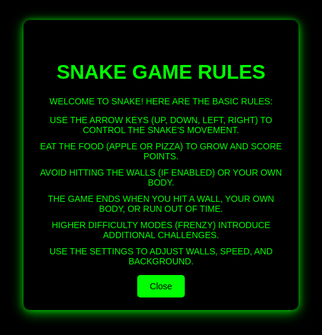 ```yaml
---
layout: post
title: Snake Game
description: JavaScript Snake Game
permalink: /javascript/project/snake
type: tangibles
---
```


<style>
  /* Overall page layout */

  /* Title */
  h1 {
    font-size: 32px;
    margin-bottom: 20px;
  }

  /* Container for game canvas */
  .game-container {
    display: flex;
    justify-content: center;
    width: 100%; /* Stretch across the page horizontally */
    max-width: 800px; /* Limit max width of the canvas */
    margin: 0 auto;
  }

  /* The canvas itself */
  #gameCanvas {
    border: 3px solid #cfffe3; /* Same color as snake body */
    display: block;
    filter: none;
  }

  /* Container for controls */
  .controls-container {
    text-align: center;
    margin-top: 20px;
  }

  /* Controls for settings */
  .controls {
    display: flex;
    justify-content: center;
    gap: 20px;
    margin-top: 10px;
  }

  /* Styling for the score display */
  .score {
    font-size: 18px;
    margin-bottom: 10px;
  }

  /* Button styling */
  button {
    font-size: 14px;
    cursor: pointer;
  }

  #startButton {
    margin-top: 20px;
    font-size: 18px;
    padding: 10px 20px;
    display: block;
    margin-left: auto;
    margin-right: auto;
  }

  /* Disabled button state */
  button:disabled {
    cursor: not-allowed;
  }
  /* Retro blue style for buttons */
button {
  background-color: #1E90FF; /* Dodger Blue */
  border: 2px solid #4682B4; /* Steel Blue */
  color: #FFFFFF; /* White text */
  font-family: 'Press Start 2P', cursive; /* Pixelated retro font */
  font-size: 14px;
  padding: 10px 20px;
  border-radius: 5px;
  cursor: pointer;
  box-shadow: 3px 3px 8px rgba(0, 0, 0, 0.3); /* Retro shadow effect */
  transition: all 0.2s ease-in-out;
}

button:hover {
  background-color: #00BFFF; /* Deep Sky Blue */
  border-color: #00FFFF; /* Aqua border on hover */
  box-shadow: 0 0 15px #00BFFF; /* Glow effect */
  transform: scale(1.05); /* Slight zoom on hover */
}

button:active {
  background-color: #4682B4; /* Steel Blue for pressed effect */
  box-shadow: 1px 1px 5px rgba(0, 0, 0, 0.5); /* Subtle pressed shadow */
  transform: scale(0.95); /* Pressed-down effect */
}

/* Optional: Disabled button styling */
button:disabled {
  background-color: #7F9FAF; /* Muted blue for disabled */
  color: #CCCCCC; /* Muted text */
  border-color: #5A738E; /* Muted border */
  cursor: not-allowed;
  box-shadow: none;
}

  .high-score {
    position: absolute;
    top: 10px;
    right: 10px;
    font-size: 16px;
    color: #aaa;
  }
/* Popup container styling */
.popup {
  position: fixed;
  top: 0;
  left: 0;
  width: 100%;
  height: 100%;
  background-color: black; /* Black background */
  display: flex;
  justify-content: center;
  align-items: center;
  z-index: 1000;
}

/* Popup content box styling */
.popup .content {
  background-color: black; /* Retro black background */
  padding: 20px;
  border-radius: 10px;
  max-width: 400px;
  width: 90%;
  text-align: center;
  box-shadow: 0px 4px 20px rgba(0, 255, 0, 0.7), 0px 0px 10px rgba(0, 255, 0, 0.5); /* Green glow and underlay */
  font-family: 'Press Start 2P', sans-serif; /* Retro pixel font */
  color: #00FF00; /* Neon green text */
  text-transform: uppercase; /* Capitalized retro text */
  position: relative;
}

/* List items styling */
.popup .content ul {
  list-style-type: none; /* Remove bullet points */
  padding: 0;
}

.popup .content ul li {
  margin: 10px 0;
  color: #00FF00; /* Neon green for list items */
  font-size: 14px;
}

/* Close button default styling */
.popup .close-button {
  background-color: #00FF00; /* Neon green background */
  color: black; /* Black text for retro feel */
  border: none;
  border-radius: 5px;
  padding: 10px 20px;
  font-size: 14px;
  font-family: 'Press Start 2P', sans-serif; /* Retro font for button */
  cursor: pointer;
  transition: all 0.3s ease; /* Smooth transition for effects */
}

/* Close button active styling */
.popup .close-button:active {
  background-color: black; /* Turn background black */
  color: #00FF00; /* Neon green text */
}

/* Close button hover styling */
.popup .close-button:hover {
  background-color: #00CC00; /* Slightly darker green on hover */
}
/* Retro blue style for dropdown menus */
select {
  background-color: #1E90FF; /* Dodger Blue */
  border: 2px solid #4682B4; /* Steel Blue */
  color: #FFFFFF; /* White text */
  font-family: 'Press Start 2P', cursive; /* Pixelated retro font */
  font-size: 14px;
  padding: 5px 10px;
  border-radius: 5px;
  box-shadow: 2px 2px 5px rgba(0, 0, 0, 0.3); /* Retro shadow effect */
}

select:focus {
  outline: none;
  border-color: #00BFFF; /* Deep Sky Blue */
  box-shadow: 0 0 10px #00BFFF; /* Glow effect */
}

/* Retro blue style for the score */
#score {
  color: #00FFFF; /* Aqua */
  font-family: 'Press Start 2P', cursive; /* Pixelated retro font */
  font-size: 20px;
  background: linear-gradient(to right, #1E90FF, #4682B4); /* Gradient background */
  padding: 10px 20px;
  border: 3px solid #4682B4; /* Steel Blue border */
  border-radius: 10px;
  text-align: center;
  box-shadow: 3px 3px 10px rgba(0, 0, 255, 0.4); /* Retro glow effect */
}

/* Add retro styling to the dropdown container */
.dropdown-container {
  margin: 20px;
  padding: 10px;
  background: #000080; /* Navy Blue background */
  border: 3px solid #4682B4;
  border-radius: 10px;
  box-shadow: 5px 5px 15px rgba(0, 0, 139, 0.5); /* Dark blue shadow */
}
</style>
<audio id="game-music" src="game-music.mp3" loop></audio>

<div id="rules-popup" class="popup">
  <div class="content">
    <h1>Snake Game Rules</h1>
    <p>Welcome to Snake! Here are the basic rules:</p>
    <ul>
      <li>Use the arrow keys (Up, Down, Left, Right) to control the snake's movement.</li>
      <li>Eat the food (apple or pizza) to grow and score points.</li>
      <li>Avoid hitting the walls (if enabled) or your own body.</li>
      <li>The game ends when you hit a wall, your own body, or run out of time.</li>
      <li>Higher difficulty modes (Frenzy) introduce additional challenges.</li>
      <li>Use the settings to adjust walls, speed, and background.</li>
    </ul>
    <button class="close-button" onclick="closePopup()">Close</button>
  </div>
</div>
<script>
  // Function to close the popup
  function closePopup() {
    document.getElementById("rules-popup").style.display = "none";
  }
  // Automatically show the popup when the page loads
  window.onload = function () {
    document.getElementById("rules-popup").style.display = "flex";
  };
</script>

   <h1> Snake Game</h1> <div class="high-score">Highest Score: 0</div>
  <div class="controls-container">
    <div class="score">Score: 0</div>
  </div>
  <div class="game-container">
    <canvas id="gameCanvas" width="400" height="400"></canvas>
  </div>
  <div class="controls-container">
    <div class="controls">
      <label>
        Walls:
        <select id="wallsToggle">
          <option value="true">On</option>
          <option value="false">Off</option>
        </select>
      </label>
      <label>
        Speed:
        <select id="speedToggle">
          <option value="slow">Slow</option>
          <option value="medium" selected>Medium</option>
          <option value="fast">Fast</option>
        </select>
      </label>
     <label>
      Mode:
      <select id="modeToggle">
        <option value="regular">Regular</option>
        <option value="frenzy">Frenzy</option>
      </select>
    </label>
      <label>
        Background:
        <select id="backgroundSelect">
          <option value="space">Snake in Space</option>
          <option value="underwater">Snake Underwater</option>
          <option value="classic" selected>Classic</option>
        </select>
      </label>
     <button id="restartButton" disabled>Restart</button>
    </div>
  </div>
  <button id="startButton">Start Game</button>

<script>
    const canvas = document.getElementById('gameCanvas');
    const ctx = canvas.getContext('2d');
    const scoreDisplay = document.querySelector('.score');
    const wallsToggle = document.getElementById('wallsToggle');
    const speedToggle = document.getElementById('speedToggle');
    const restartButton = document.getElementById('restartButton');
    const startButton = document.getElementById('startButton');
    const backgroundSelect = document.getElementById('backgroundSelect');
    const modeToggle = document.getElementById('modeToggle');
    const highScoreDisplay = document.querySelector('.high-score');

    const gridSize = 20;
    const tileCount = canvas.width / gridSize;

    let snake = [{ x: 10, y: 10 }];
    let food = { x: 15, y: 15 };
    let direction = { x: 1, y: 0 };
    let walls = true;
    let speed = 150;
    let score = 0;
    let gameLoop = null;
    let backgroundImage = new Image();
    let mode = 'regular'; // Regular mode by default
    let highScore = 0;


    const backgrounds = {
      space: '{{site.baseurl}}/images/snake-in-space.jpg',  // Replace with actual path
      underwater: '{{site.baseurl}}/images/snake-underwater.jpg',  // Replace with actual path
      classic: '{{site.baseurl}}/images/classic-bkgd.png',  // Classic background is just blue
    };
    
    backgroundImage.src = backgrounds.classic; // Default to 'classic' background

    function drawBoard() {
      ctx.clearRect(0, 0, canvas.width, canvas.height); // Clear the canvas
      ctx.drawImage(backgroundImage, 0, 0, canvas.width, canvas.height); // Draw the background
    }

    function drawBoard() {
    ctx.filter = 'none';
    ctx.clearRect(0, 0, canvas.width, canvas.height); // Clear the canvas before drawing the new background

    // Draw the background image to fill the entire canvas
    ctx.drawImage(backgroundImage, 0, 0, canvas.width, canvas.height);
    }


    /// function drawBoard() {
      /// ctx.fillStyle = '#e7f5a4';
      /// ctx.fillRect(0, 0, canvas.width, canvas.height);
    /// }

function drawSnake() {
  ctx.fillStyle = '#0d9144'; // Snake body color

  // Function to draw a square with rounded corners
  function drawRoundedSquare(x, y, radius) {
    ctx.beginPath();
    ctx.moveTo(x + radius, y);
    ctx.arcTo(x + gridSize, y, x + gridSize, y + gridSize, radius);
    ctx.arcTo(x + gridSize, y + gridSize, x, y + gridSize, radius);
    ctx.arcTo(x, y + gridSize, x, y, radius);
    ctx.arcTo(x, y, x + gridSize, y, radius);
    ctx.closePath();
    ctx.fill();
  }

  // Function to draw the face on the snake's head
  function drawFace(x, y, direction) {
    const eyeRadius = gridSize / 6; // Eye radius relative to grid size
    const eyeOffsetX = gridSize / 4; // Horizontal offset for the eyes
    const eyeOffsetY = gridSize / 4; // Vertical offset for the eyes
    const mouthWidth = gridSize / 2;
    const mouthHeight = gridSize / 4;

    // Save the current state of the canvas to restore later
    ctx.save();

    // Rotate the canvas according to the direction
    ctx.translate(x + gridSize / 2, y + gridSize / 2); // Move to the center of the head
    if (direction === 'up') {
      ctx.rotate(Math.PI); // Rotate 180 degrees (up)
    } else if (direction === 'down') {
      ctx.rotate(0); // No rotation needed (down)
    } else if (direction === 'left') {
      ctx.rotate(Math.PI / 2); // Rotate 90 degrees (left)
    } else if (direction === 'right') {
      ctx.rotate(-Math.PI / 2); // Rotate -90 degrees (right)
    }

    // Draw the eyes
    ctx.fillStyle = 'white';
    ctx.beginPath();
    ctx.arc(eyeOffsetX, eyeOffsetY, eyeRadius, 0, Math.PI * 2); // Left eye
    ctx.fill();
    ctx.closePath();

    ctx.beginPath();
    ctx.arc(-eyeOffsetX, eyeOffsetY, eyeRadius, 0, Math.PI * 2); // Right eye
    ctx.fill();
    ctx.closePath();

    // Draw the pupils (black)
    ctx.fillStyle = 'black';
    ctx.beginPath();
    ctx.arc(eyeOffsetX, eyeOffsetY, eyeRadius / 2, 0, Math.PI * 2); // Left pupil
    ctx.fill();
    ctx.closePath();

    ctx.beginPath();
    ctx.arc(-eyeOffsetX, eyeOffsetY, eyeRadius / 2, 0, Math.PI * 2); // Right pupil
    ctx.fill();
    ctx.closePath();

    // Draw the mouth (smiling)
    ctx.strokeStyle = 'black';
    ctx.lineWidth = 2;
    ctx.beginPath();
    ctx.arc(0, gridSize / 2 + mouthHeight / 2, mouthWidth, 0, Math.PI); // Smiling mouth
    ctx.stroke();
    ctx.closePath();

    // Restore the canvas state (remove the rotation)
    ctx.restore();
  }

  snake.forEach((segment, index) => {
    const x = segment.x * gridSize;
    const y = segment.y * gridSize;

    const nextSegment = snake[index + 1] || { x: segment.x, y: segment.y };
    const prevSegment = snake[index - 1] || { x: segment.x, y: segment.y };

    const directionToNext = { x: nextSegment.x - segment.x, y: nextSegment.y - segment.y };
    const directionToPrev = { x: segment.x - prevSegment.x, y: segment.y - prevSegment.y };

    // Determine the direction of the snake's movement
    let direction = 'right'; // Default direction is 'right'
    if (directionToNext.x === 1 && directionToNext.y === 0) direction = 'right'; // Moving right
    else if (directionToNext.x === -1 && directionToNext.y === 0) direction = 'left'; // Moving left
    else if (directionToNext.x === 0 && directionToNext.y === 1) direction = 'down'; // Moving down
    else if (directionToNext.x === 0 && directionToNext.y === -1) direction = 'up'; // Moving up

    // Check if this is the first segment (head)
    if (index === 0) {
      // Draw the head with rounded corners
      drawRoundedSquare(x, y, gridSize / 4);
      // Draw the face on the head with the direction it is facing
      drawFace(x, y, direction);
    }
    // Check if this is the last segment (tail) — No rounded corners for the tail
    else if (index === snake.length - 1) {
      ctx.fillRect(x, y, gridSize, gridSize); // Draw tail as a normal square
    }
    // Body segments in the middle (check for turns)
    else {
      const isTurn = (directionToNext.x !== directionToPrev.x) || (directionToNext.y !== directionToPrev.y);
      if (isTurn) {
        // Draw a rounded corner for the turning body segment
        const turnDirection = (directionToNext.x === 0 || directionToNext.y === 0) ? gridSize / 4 : gridSize / 2;
        drawRoundedSquare(x, y, turnDirection);
      } else {
        // Draw straight body segments
        ctx.fillRect(x, y, gridSize, gridSize);
      }
    }
  });
}

function drawFood() {

if (mode === 'frenzy') {
    if (food.type === 'apple') {
        // Draw the apple's body (red)
        ctx.fillStyle = '#ff4d4d'; // Red color for the apple
        ctx.beginPath();
        ctx.arc(food.x * gridSize + gridSize / 2, food.y * gridSize + gridSize / 2, gridSize / 2, 0, Math.PI * 2);
        ctx.fill();
        ctx.closePath();

        // Draw the apple's stem (brown)
        ctx.fillStyle = '#6a4e23'; // Brown color for the stem
        ctx.beginPath();
        ctx.moveTo(food.x * gridSize + gridSize / 2, food.y * gridSize + gridSize / 4); // Starting at the top of the apple
        ctx.lineTo(food.x * gridSize + gridSize / 2, food.y * gridSize); // Going down to the center of the apple
        ctx.lineWidth = 4;
        ctx.stroke();
        ctx.closePath();

        // Optionally, add a leaf to the apple (green)
        ctx.fillStyle = '#2e8b57'; // Green color for the leaf
        ctx.beginPath();
        ctx.moveTo(food.x * gridSize + gridSize / 2, food.y * gridSize - gridSize / 4); // Position the leaf
        ctx.quadraticCurveTo(food.x * gridSize + gridSize / 1.5, food.y * gridSize - gridSize / 2, food.x * gridSize + gridSize / 2, food.y * gridSize - gridSize / 3); // Leaf shape
        ctx.fill();
        ctx.closePath();
    } else if (food.type === 'pizza') {
        // Draw pizza (yellow crust and topping)
        ctx.fillStyle = '#f1c232'; // Yellow color for pizza crust
        ctx.beginPath();
        ctx.arc(food.x * gridSize + gridSize / 2, food.y * gridSize + gridSize / 2, gridSize / 2, 0, Math.PI * 2);
        ctx.fill();
        ctx.closePath();

        // Draw pizza toppings (red)
        ctx.fillStyle = '#ff6347'; // Tomato topping color
        ctx.beginPath();
        ctx.arc(food.x * gridSize + gridSize / 2 - gridSize / 4, food.y * gridSize + gridSize / 2 - gridSize / 4, gridSize / 8, 0, Math.PI * 2);
        ctx.fill();
        ctx.closePath();

        // Draw more toppings
        ctx.fillStyle = '#ff6347'; // Another tomato topping
        ctx.beginPath();
        ctx.arc(food.x * gridSize + gridSize / 2 + gridSize / 4, food.y * gridSize + gridSize / 2 + gridSize / 4, gridSize / 8, 0, Math.PI * 2);
        ctx.fill();
        ctx.closePath();
    } 
} else {
    ctx.fillStyle = '#ff4d4d'; // Red color for the apple
    ctx.beginPath();
    ctx.arc(food.x * gridSize + gridSize / 2, food.y * gridSize + gridSize / 2, gridSize / 2, 0, Math.PI * 2);
    ctx.fill();
    ctx.closePath();

    // Draw the apple's stem (brown)
    ctx.fillStyle = '#6a4e23'; // Brown color for the stem
    ctx.beginPath();
    ctx.moveTo(food.x * gridSize + gridSize / 2, food.y * gridSize + gridSize / 4); // Starting at the top of the apple
    ctx.lineTo(food.x * gridSize + gridSize / 2, food.y * gridSize); // Going down to the center of the apple
    ctx.lineWidth = 4;
    ctx.stroke();
    ctx.closePath();

    // Optionally, add a leaf to the apple (green)
    ctx.fillStyle = '#2e8b57'; // Green color for the leaf
    ctx.beginPath();
    ctx.moveTo(food.x * gridSize + gridSize / 2, food.y * gridSize - gridSize / 4); // Position the leaf
    ctx.quadraticCurveTo(food.x * gridSize + gridSize / 1.5, food.y * gridSize - gridSize / 2, food.x * gridSize + gridSize / 2, food.y * gridSize - gridSize / 3); // Leaf shape
    ctx.fill();
    ctx.closePath();
    }
}
    function moveSnake() {
      if (!gameLoop) return; // Don't move before the game starts

      const head = { x: snake[0].x + direction.x, y: snake[0].y + direction.y };

      if (walls) {
        if (head.x < 0 || head.x >= tileCount || head.y < 0 || head.y >= tileCount) {
          endGame();
          return;
        }
      } else {
        head.x = (head.x + tileCount) % tileCount;
        head.y = (head.y + tileCount) % tileCount;
      }

      if (snake.some(segment => segment.x === head.x && segment.y === head.y)) {
        endGame();
        return;
      }

      snake.unshift(head);
        if (head.x === food.x && head.y === food.y) {
            if (food.type === 'apple') {
                score += 1;
            } else if (food.type === 'pizza') {
                score += 3;
            }
            scoreDisplay.textContent = `Score: ${score}`;
            placeFood();
            } else {
            snake.pop();
            }
        }
            
function placeFood() {
   let newFoodPosition;
   do {
     newFoodPosition = {
       x: Math.floor(Math.random() * tileCount),
       y: Math.floor(Math.random() * tileCount)
     };
   } while (snake.some(segment => segment.x === newFoodPosition.x && segment.y === newFoodPosition.y));

   // Random food type selection with bias for poison
   if (mode === 'frenzy') {
     const foodTypes = ['apple', 'apple', 'pizza']; 
     const randomFoodType = foodTypes[Math.floor(Math.random() * foodTypes.length)];
     food = { ...newFoodPosition, type: randomFoodType };
   } else {
     food = { ...newFoodPosition, type: 'apple' }; // Regular mode is only apples
   }
}



    function changeDirection(event) {
      const { key } = event;
      if (key === 'ArrowUp' && direction.y === 0) direction = { x: 0, y: -1 };
      if (key === 'ArrowDown' && direction.y === 0) direction = { x: 0, y: 1 };
      if (key === 'ArrowLeft' && direction.x === 0) direction = { x: -1, y: 0 };
      if (key === 'ArrowRight' && direction.x === 0) direction = { x: 1, y: 0 };

      // Prevent scrolling when arrow keys are pressed
      if (['ArrowUp', 'ArrowDown', 'ArrowLeft', 'ArrowRight'].includes(key)) {
        event.preventDefault();
      }
    }

    function endGame() {
      clearInterval(gameLoop);
      gameLoop = null; // Set gameLoop to null to stop moving the snake
      alert(`Game over! Your final score is ${score}.`);
      restartButton.disabled = false;
      startButton.style.display = 'block';

      if (score > highScore) {
    highScore = score;

    setTimeout(() => {
      highScoreDisplay.textContent = `Highest Score: ${highScore}`;
    }, 0);
    }
    }

    function updateSettings() {
      walls = wallsToggle.value === 'true';
      speed = speedToggle.value === 'slow' ? 300 : speedToggle.value === 'medium' ? 150 : 75;
    }

    function updateBackground() {
    const selectedBackground = backgroundSelect.value;
    backgroundImage.src = backgrounds[selectedBackground]; // Set the image source to the selected background
    backgroundImage.onload = function() {
        drawBoard(); // Redraw the board with the new background once the image has loaded
    };
    }

    function restartGame() {
      snake = [{ x: 10, y: 10 }];
      direction = { x: 1, y: 0 };
      score = 0;
      scoreDisplay.textContent = `Score: 0`;
      placeFood();
      updateSettings();
      updateBackground();
      clearInterval(gameLoop);
      gameLoop = setInterval(() => {
        drawBoard();
        drawFood();
        moveSnake();
        drawSnake();
      }, speed);
    }

    function startGame() {
      startButton.style.display = 'none';
      restartButton.disabled = false;
      restartGame();
    }

    // Event Listeners
    wallsToggle.addEventListener('change', updateSettings);
    speedToggle.addEventListener('change', restartGame);
    restartButton.addEventListener('click', restartGame);
    startButton.addEventListener('click', startGame);
    backgroundSelect.addEventListener('change', updateBackground);
    modeToggle.addEventListener('change', (event) => {
       mode = event.target.value;
        placeFood();  // Recreate food based on the selected mode
    });


    window.addEventListener('keydown', changeDirection);
</script>

<audio id="game-music" src="game-music.mp3" loop></audio>
<div class="music-controls">
    <button id="play-music-button">Play Music</button>
    <button id="pause-music-button">Pause Music</button>
</div>
<button id="start-game-button">Start Game</button>

<script>
const gameMusic = document.getElementById('game-music');

// Start the game and play music
startButton.addEventListener('click', () => {
  gameMusic.play();
  gameMusic.volume = 0.5; // Set default volume
  gameMusic.loop = true; // Ensure looping
  startGame(); // Start game logic
});

// Pause the game and stop music
restartButton.addEventListener('click', () => {
  gameMusic.pause();
  gameMusic.currentTime = 0; // Reset to start
  startGame(); // Restart game logic
});

// Volume control
const volumeControl = document.getElementById('volumeControl');
volumeControl.addEventListener('input', (event) => {
  gameMusic.volume = event.target.value;
});
</script>
